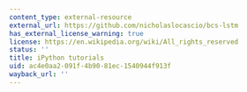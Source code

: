 ```yaml
---
content_type: external-resource
external_url: https://github.com/nicholaslocascio/bcs-lstm
has_external_license_warning: true
license: https://en.wikipedia.org/wiki/All_rights_reserved
status: ''
title: iPython tutorials
uid: ac4e0aa2-091f-4b90-81ec-1540944f913f
wayback_url: ''
---
```

